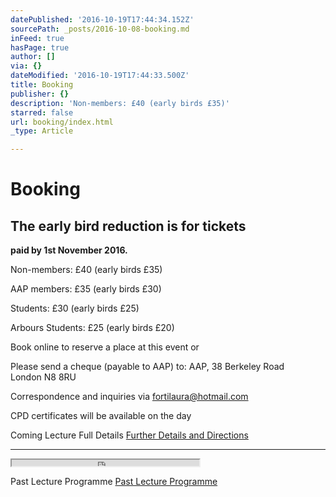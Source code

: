 ```yaml
---
datePublished: '2016-10-19T17:44:34.152Z'
sourcePath: _posts/2016-10-08-booking.md
inFeed: true
hasPage: true
author: []
via: {}
dateModified: '2016-10-19T17:44:33.500Z'
title: Booking
publisher: {}
description: 'Non-members: £40 (early birds £35)'
starred: false
url: booking/index.html
_type: Article

---
```

# **Booking**

## **The early bird reduction is for tickets**  
**paid by 1st November 2016\.**

Non-members: £40 (early birds £35)

AAP members: £35 (early birds £30)

Students: £30 (early birds £25)

Arbours Students: £25 (early birds £20)

Book online to reserve a place at this event or

Please send a cheque (payable to AAP) to: AAP, 38 Berkeley Road  
London N8 8RU

Correspondence and inquiries via fortilaura@hotmail.com

CPD certificates will be available on the day

Coming Lecture Full Details
[Further Details and Directions][0]

------------

<iframe src="https://the-grid.github.io/ed-userhtml/?g=eJx1j0FvgzAMhf-KlXsIoprUTUCFth0n8Q8mE1yIAAclpqj_fmk3VdthB1-en_3eVyKMgc6VGkXWF2P2fc_oQixdcEKZ9dk2GTKIq0bmDWdtPZ8pEFvSa7za0SPjfI0uJkOvVz87cTbqHi-u14sPA7JOykQSdXF8Ko6H4jnP89MtlTrhNHYSBYJhIKnUZzcjT6ou3TJADPa7Wvyvm92i-KXbRDyfyPXVrwwFOKeP748b0NA0LTR3Enh9kCS9_cMCiQXaH5a0fbvRwMedRoGpS4P1F0uLbcI" height="10" style=""></iframe>

Past Lecture Programme
[Past Lecture Programme][1]

[0]: http://aapmembers.org/cominglecture
[1]: http://aapmembers.org/lecture-series/